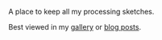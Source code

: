 A place to keep all my processing sketches.

Best viewed in my [gallery](http://natalieblack.github.io/gallery/index.html) or [blog posts](http://natalieblack.github.io/blog/categories/art/).
